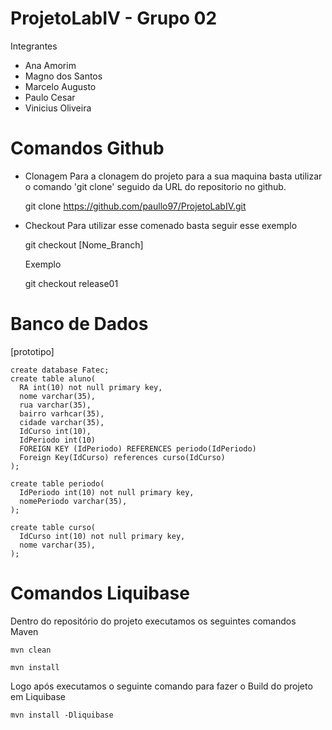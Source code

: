 # ProjetoLabIV - Grupo 02

Integrantes 
  
* Ana Amorim  
* Magno dos Santos  
* Marcelo Augusto  
* Paulo Cesar
* Vinicius Oliveira  

# Comandos Github

* Clonagem 
  Para a clonagem do projeto para a sua maquina basta utilizar o comando 'git clone' seguido da URL do repositorio no github. 
  
    git clone https://github.com/paullo97/ProjetoLabIV.git

* Checkout
  Para utilizar esse comenado basta seguir esse exemplo 
  
    git checkout [Nome_Branch]
    
    Exemplo
    
    git checkout release01
    
# Banco de Dados
  [prototipo] 
  
    create database Fatec; 
    create table aluno(
      RA int(10) not null primary key,
      nome varchar(35), 
      rua varchar(35), 
      bairro varhcar(35),
      cidade varchar(35), 
      IdCurso int(10),
      IdPeriodo int(10)
      FOREIGN KEY (IdPeriodo) REFERENCES periodo(IdPeriodo)
      Foreign Key(IdCurso) references curso(IdCurso)
    );
    
    create table periodo(
      IdPeriodo int(10) not null primary key, 
      nomePeriodo varchar(35),      
    );
    
    create table curso(
      IdCurso int(10) not null primary key, 
      nome varchar(35), 
    );

# Comandos Liquibase

  Dentro do repositório do projeto executamos os seguintes comandos Maven
  
    mvn clean 
    
    mvn install
    
  Logo após executamos o seguinte comando para fazer o Build do projeto em Liquibase 
  
    mvn install -Dliquibase
